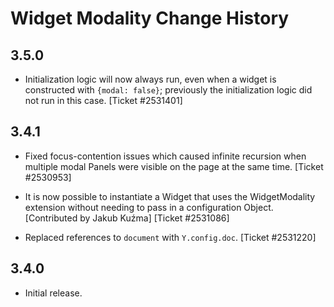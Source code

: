 Widget Modality Change History
==============================

3.5.0
-----

  * Initialization logic will now always run, even when a widget is constructed
    with `{modal: false}`; previously the initialization logic did not run in
    this case. [Ticket #2531401]

3.4.1
-----

  * Fixed focus-contention issues which caused infinite recursion when multiple
    modal Panels were visible on the page at the same time. [Ticket #2530953]

  * It is now possible to instantiate a Widget that uses the WidgetModality
    extension without needing to pass in a configuration Object.
    [Contributed by Jakub Kuźma] [Ticket #2531086]

  * Replaced references to `document` with `Y.config.doc`. [Ticket #2531220]

3.4.0
-----

  * Initial release.
